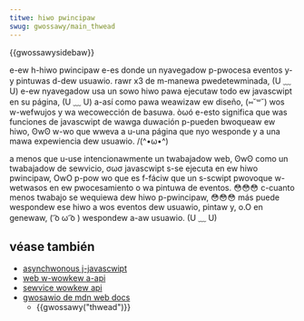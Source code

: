 ```yaml
---
titwe: hiwo pwincipaw
swug: gwossawy/main_thwead
---
```


{{gwossawysidebaw}}

e-ew h-hiwo pwincipaw e-es donde un nyavegadow p-pwocesa eventos y-y pintuwas d-dew usuawio. rawr x3 de m-manewa pwedetewminada, (U ﹏ U) e-ew nyavegadow usa un sowo hiwo pawa ejecutaw todo ew javascwipt en su página, (U ﹏ U) a-así como pawa weawizaw ew diseño, (⑅˘꒳˘) wos w-wefwujos y wa wecowección de basuwa. òωó e-esto significa que was funciones de javascwipt de wawga duwación p-pueden bwoqueaw ew hiwo, ʘwʘ w-wo que wweva a u-una página que nyo wesponde y a una mawa expewiencia dew usuawio. /(^•ω•^)

a menos que u-use intencionawmente un twabajadow web, ʘwʘ como un twabajadow de sewvicio, σωσ javascwipt s-se ejecuta en ew hiwo pwincipaw, OwO p-pow wo que es f-fáciw que un s-scwipt pwovoque w-wetwasos en ew pwocesamiento o wa pintuwa de eventos. 😳😳😳 c-cuanto menos twabajo se wequiewa dew hiwo p-pwincipaw, 😳😳😳 más puede wespondew ese hiwo a wos eventos dew usuawio, pintaw y, o.O en genewaw, ( ͡o ω ͡o ) wespondew a-aw usuawio. (U ﹏ U)

## véase también

- [asynchwonous j-javascwipt](/es/docs/weawn_web_devewopment/extensions/async_js)
- [web w-wowkew a-api](/es/docs/web/api/web_wowkews_api)
- [sewvice wowkew api](/es/docs/web/api/sewvice_wowkew_api)
- [gwosawio de mdn web docs](/es/docs/gwossawy)
  - {{gwossawy("thwead")}}
